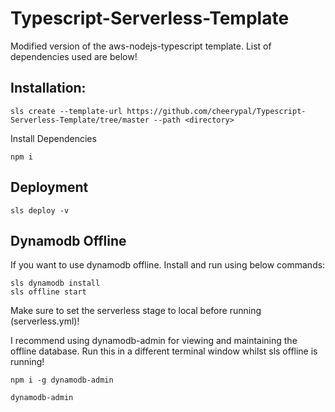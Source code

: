 # Typescript-Serverless-Template

Modified version of the aws-nodejs-typescript template.
List of dependencies used are below!

## Installation:
```
sls create --template-url https://github.com/cheerypal/Typescript-Serverless-Template/tree/master --path <directory>
```


Install Dependencies
``` 
npm i
```


## Deployment
```
sls deploy -v
```


## Dynamodb Offline

If you want to use dynamodb offline. Install and run using below commands: 

```
sls dynamodb install
sls offline start
```

Make sure to set the serverless stage to local before running (serverless.yml)!


I recommend using dynamodb-admin for viewing and maintaining the offline database. Run this in a different terminal window whilst sls offline is running!


```
npm i -g dynamodb-admin

dynamodb-admin
```

